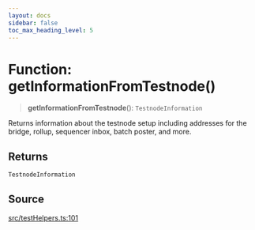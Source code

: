 ```yaml
---
layout: docs
sidebar: false
toc_max_heading_level: 5
---
```


# Function: getInformationFromTestnode()

> **getInformationFromTestnode**(): `TestnodeInformation`

Returns information about the testnode setup including addresses for the
bridge, rollup, sequencer inbox, batch poster, and more.

## Returns

`TestnodeInformation`

## Source

[src/testHelpers.ts:101](https://github.com/anegg0/arbitrum-orbit-sdk/blob/b24cbe9cd68eb30d18566196d2c909bd4086db10/src/testHelpers.ts#L101)
